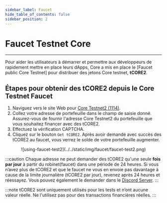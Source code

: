 ```yaml
---
sidebar_label: Faucet
hide_table_of_contents: false
sidebar_position: 2
---
```


# Faucet Testnet Core

---

Pour aider les utilisateurs à démarrer et permettre aux développeurs de rapidement mettre en place leurs dApps, Core a mis en place le [Faucet public Core Testnet] pour distribuer des jetons Core testnet, **tCORE2**.

## Étapes pour obtenir des tCORE2 depuis le Core Testnet Faucet

1. Naviguez vers le site Web pour [Core Testnet2 (1114)](https://scan.test2.btcs.network/faucet).
2. Collez votre adresse de portefeuille dans le champ de saisie donné. Assurez-vous de fournir l'adresse Core Testnet2 du portefeuille que vous souhaitez financer avec des tCORE2.
3. Effectuez la vérification CAPTCHA.
4. Cliquez sur le bouton `Get tCORE2`. Après avoir demandé avec succès des tCORE2 au faucet, vous verrez le solde de votre portefeuille augmenter.

<p align="center">![using-faucet-test2](../../static/img/faucet/faucet-test2.png)</p>

:::caution
Chaque adresse ne peut demander des tCORE2 qu'une seule **fois par jour** à partir du robinet(faucet) dans une période de 24 heures. Si vous n’avez plus de tCORE2 et que le faucet ne vous en envoie pas davantage à cause de la limite journalière (tCORE2 par jour), revenez après 24 heures et réessayez. Vous pouvez également le demander dans le [Discord Server](https://discord.com/invite/coredaoofficial).
:::

:::note
tCORE2 sont uniquement utilisés pour les tests et n’ont aucune valeur réelle. Ne l'utilisez pas pour des transactions financières réelles.
:::